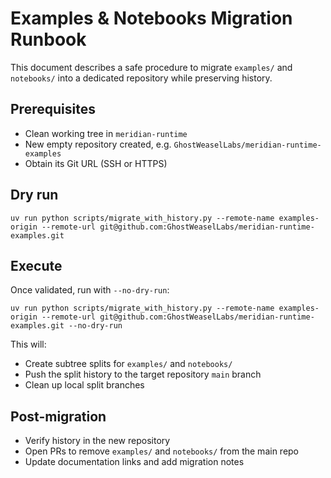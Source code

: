 # Examples & Notebooks Migration Runbook

This document describes a safe procedure to migrate `examples/` and `notebooks/` into a dedicated repository while preserving history.

## Prerequisites

- Clean working tree in `meridian-runtime`
- New empty repository created, e.g. `GhostWeaselLabs/meridian-runtime-examples`
- Obtain its Git URL (SSH or HTTPS)

## Dry run

```
uv run python scripts/migrate_with_history.py --remote-name examples-origin --remote-url git@github.com:GhostWeaselLabs/meridian-runtime-examples.git
```

## Execute

Once validated, run with `--no-dry-run`:

```
uv run python scripts/migrate_with_history.py --remote-name examples-origin --remote-url git@github.com:GhostWeaselLabs/meridian-runtime-examples.git --no-dry-run
```

This will:
- Create subtree splits for `examples/` and `notebooks/`
- Push the split history to the target repository `main` branch
- Clean up local split branches

## Post-migration

- Verify history in the new repository
- Open PRs to remove `examples/` and `notebooks/` from the main repo
- Update documentation links and add migration notes
